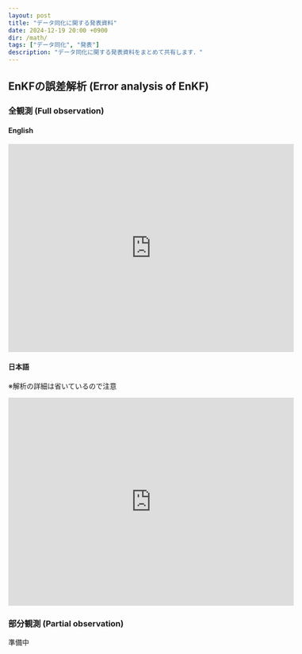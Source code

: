 ```yaml
---
layout: post
title: "データ同化に関する発表資料"
date: 2024-12-19 20:00 +0900
dir: /math/
tags: ["データ同化", "発表"]
description: "データ同化に関する発表資料をまとめて共有します．"
---
```


## EnKFの誤差解析 (Error analysis of EnKF)
### 全観測 (Full observation)
#### English
<iframe src="https://slides.com/kotatakeda/mms_workshop/embed" width="576" height="420" title="Uniform error bounds of the ensemble square root filter for chaotic dynamics with multiplicative covariance inflation" scrolling="no" frameborder="0" webkitallowfullscreen mozallowfullscreen allowfullscreen></iframe>

#### 日本語
※解析の詳細は省いているので注意
<iframe src="https://slides.com/kotatakeda/jfssa2025/embed" width="576" height="420" title="⾮線形カオス⼒学系の時系列状態推定と誤差解析" scrolling="no" frameborder="0" webkitallowfullscreen mozallowfullscreen allowfullscreen></iframe>

### 部分観測 (Partial observation)
準備中